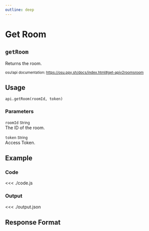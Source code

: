 ```yaml
---
outline: deep
---
```


# Get Room <Badge type="info" text="GET"/> <Badge type="warning" text="LAZER" />

## `getRoom`

Returns the room.

<small>osu!api documentation: https://osu.ppy.sh/docs/index.html#get-apiv2roomsroom</small>

## Usage

`api.getRoom(roomId, token)`

### Parameters

`roomId` <small>String</small><br>
The ID of the room.

`token` <small>String</small><br>
Access Token.

## Example

### Code
<<< ./code.js

### Output
<<< ./output.json

## Response Format

<!--@include: ./response.md-->